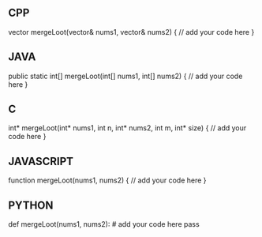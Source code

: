 ## CPP

vector<int> mergeLoot(vector<int>& nums1, vector<int>& nums2) {
    // add your code here
}


## JAVA

public static int[] mergeLoot(int[] nums1, int[] nums2) {
    // add your code here
}


## C

int* mergeLoot(int* nums1, int n, int* nums2, int m, int* size) {
    // add your code here
}


## JAVASCRIPT

function mergeLoot(nums1, nums2) {
    // add your code here
}


## PYTHON

def mergeLoot(nums1, nums2):
    # add your code here
    pass
